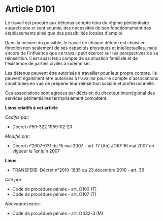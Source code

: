 # Article D101

Le travail est procuré aux détenus compte tenu du régime pénitentiaire auquel ceux-ci sont soumis, des nécessités de bon
fonctionnement des établissements ainsi que des possibilités locales d'emploi.

Dans la mesure du possible, le travail de chaque détenu est choisi en fonction non seulement de ses capacités physiques et
intellectuelles, mais encore de l'influence que ce travail peut exercer sur les perspectives de sa réinsertion. Il est aussi
tenu compte de sa situation familiale et de l'existence de parties civiles à indemniser.

Les détenus peuvent être autorisés à travailler pour leur propre compte. Ils peuvent également être autorisés à travailler
pour le compte d'associations constituées en vue de préparer leur réinsertion sociale et professionnelle.

Ces associations sont agréées par décision du directeur interrégional des services pénitentiaires territorialement compétent.

**Liens relatifs à cet article**

_Codifié par_:

  - Décret n°59-322 1959-02-23

_Modifié par_:

  - Décret n°2007-931 du 15 mai 2007 - art. 17 (Ab) JORF 16 mai 2007 en vigueur le 1er juin 2007

**Liens**:

  - TRANSFERE: Décret n°2010-1635 du 23 décembre 2010 - art. 36

_Cité par_:

  - Code de procédure pénale - art. D103 (T)
  - Code de procédure pénale - art. D107 (T)

_Nouveaux textes_:

  - Code de procédure pénale - art. D432-3 (M)
